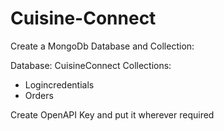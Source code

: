 # Cuisine-Connect

Create a MongoDb Database and Collection:

Database: CuisineConnect
Collections:
- Logincredentials
- Orders

Create OpenAPI Key and put it wherever required

